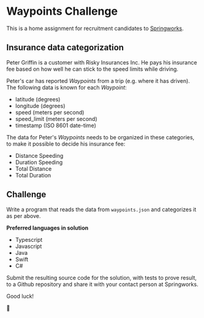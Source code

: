 # Waypoints Challenge

This is a home assignment for recruitment candidates to [Springworks](http://www.springworks.se/careers).

## Insurance data categorization

Peter Griffin is a customer with Risky Insurances Inc. He pays his insurance fee based on how well he can stick to the speed limits while driving.

Peter's car has reported *Waypoints* from a trip (e.g. where it has driven). The following data is known for each *Waypoint*:

- latitude (degrees)
- longitude (degrees)
- speed (meters per second)
- speed_limit (meters per second)
- timestamp (ISO 8601 date-time)

The data for Peter's *Waypoints* needs to be organized in these categories, to make it possible to decide his insurance fee:

- Distance Speeding
- Duration Speeding
- Total Distance
- Total Duration


## Challenge

Write a program that reads the data from `waypoints.json` and categorizes it as per above.

**Preferred languages in solution**

- Typescript
- Javascript
- Java
- Swift
- C#

Submit the resulting source code for the solution, with tests to prove result, to a Github repository and share it with your contact person at Springworks.

Good luck!

:wave:
